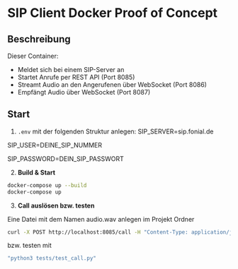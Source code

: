 # SIP Client Docker Proof of Concept

## Beschreibung

Dieser Container:
- Meldet sich bei einem SIP-Server an
- Startet Anrufe per REST API (Port 8085)
- Streamt Audio an den Angerufenen über WebSocket (Port 8086)
- Empfängt Audio über WebSocket (Port 8087)

## Start

1. `.env` mit der folgenden Struktur anlegen:
SIP_SERVER=sip.fonial.de

SIP_USER=DEINE_SIP_NUMMER

SIP_PASSWORD=DEIN_SIP_PASSWORT


2. **Build & Start**
```bash
docker-compose up --build
docker-compose up
```

3. **Call auslösen bzw. testen** 

Eine Datei mit dem Namen audio.wav anlegen im Projekt Ordner

```bash
curl -X POST http://localhost:8085/call -H "Content-Type: application/json" -d '{"number": "1002"}'
```

bzw. testen mit 

```bash
"python3 tests/test_call.py"
```
